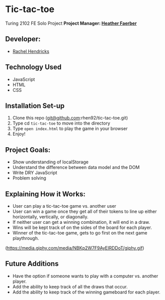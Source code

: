 # Tic-tac-toe
Turing 2102 FE Solo Project
**Project Manager: [Heather Faerber](https://github.com/hfaerber)**

## Developer:
- [Rachel Hendricks](https://github.com/rhen92)  

## Technology Used
- JavaScript
- HTML
- CSS

## Installation Set-up
1. Clone this repo (git@github.com:rhen92/tic-tac-toe.git)
2. Type cd `tic-tac-toe` to move into the directory
3. Type `open index.html` to play the game in your browser
4. Enjoy!

## Project Goals:
- Show understanding of localStorage
- Understand the difference between data model and the DOM
- Write DRY JavaScript
- Problem solving

## Explaining How it Works:
- User can play a tic-tac-toe game vs. another user
- User can win a game once they get all of their tokens to line up either horizontally, vertically, or diagonally.
- If neither user can get a winning combination, it will end in a draw.
- Wins will be kept track of on the sides of the board for each player.
- Winner of the tic-tac-toe game, gets to go first on the next game playthrough.

(https://media.giphy.com/media/NBKp2W7F9AyEIRDDoT/giphy.gif)

## Future Additions
- Have the option if someone wants to play with a computer vs. another player.
- Add the ability to keep track of all the draws that occur.
- Add the ability to keep track of the winning gameboard for each player.
